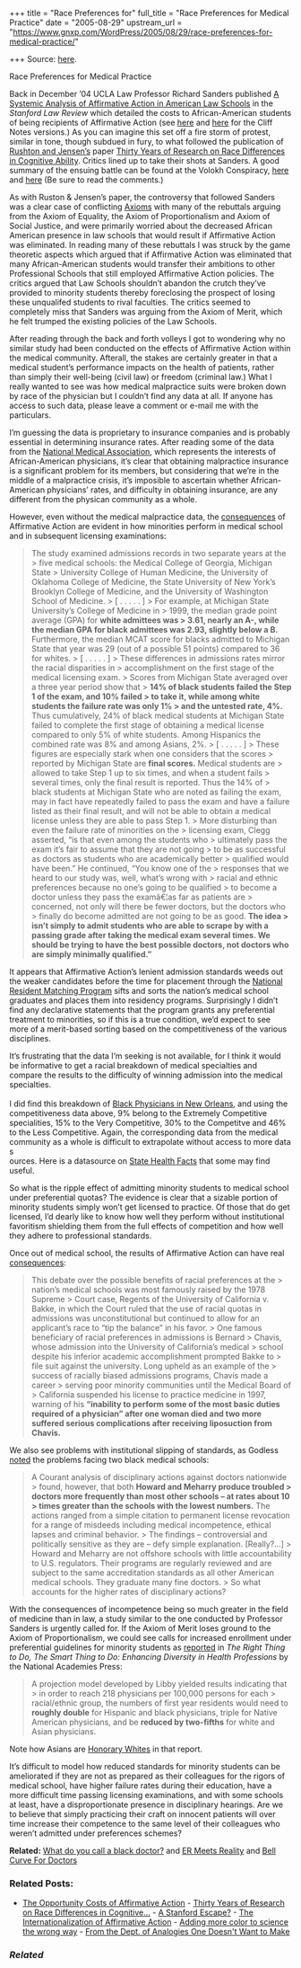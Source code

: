 +++
title = "Race Preferences for"
full_title = "Race Preferences for Medical Practice"
date = "2005-08-29"
upstream_url = "https://www.gnxp.com/WordPress/2005/08/29/race-preferences-for-medical-practice/"

+++
Source: [here](https://www.gnxp.com/WordPress/2005/08/29/race-preferences-for-medical-practice/).

Race Preferences for Medical Practice

Back in December ’04 UCLA Law Professor Richard Sanders published [A Systemic Analysis of Affirmative Action in American Law Schools](http://www.law.ucla.edu/sander/Systemic/final/SanderFINAL.pdf) in the *Stanford Law Review* which detailed the costs to African-American students of being recipients of Affirmative Action (see [here](http://writ.news.findlaw.com/amar/20050107.html) and [here](http://writ.news.findlaw.com/amar/20050120.html) for the Cliff Notes versions.) As you can imagine this set off a fire storm of protest, similar in tone, though subdued in fury, to what followed the publication of [Rushton and Jensen’s](https://www.gnxp.com/MT2/archives/003930.html) paper [Thirty Years of Research on Race Differences in Cognitive Ability](http://www.ssc.uwo.ca/psychology/faculty/rushtonpdfs/PPPL1.pdf). Critics lined up to take their shots at Sanders. A good summary of the ensuing battle can be found at the Volokh Conspiracy, [here](http://volokh.com/posts/1118273427.shtml) and [here](http://volokh.com/posts/1114895783.shtml) (Be sure to read the comments.)

As with Ruston & Jensen’s paper, the controversy that followed Sanders was a clear case of conflicting [Axioms](https://www.gnxp.com/MT2/archives/001707.html) with many of the rebuttals arguing from the Axiom of Equality, the Axiom of Proportionalism and Axiom of Social Justice, and were primarily worried about the decreased African American presence in law schools that would result if Affirmative Action was eliminated. In reading many of these rebuttals I was struck by the game theoretic aspects which argued that if Affirmative Action was eliminated that many African-American students would transfer their ambitions to other Professional Schools that still employed Affirmative Action policies. The critics argued that Law Schools shouldn’t abandon the crutch they’ve provided to minority students thereby foreclosing the prospect of losing these unqualifed students to rival faculties. The critics seemed to completely miss that Sanders was arguing from the Axiom of Merit, which he felt trumped the existing policies of the Law Schools.

After reading through the back and forth volleys I got to wondering why no similar study had been conducted on the effects of Affirmative Action within the medical community. Afterall, the stakes are certainly greater in that a medical student’s performance impacts on the health of patients, rather than simply their well-being (civil law) or freedom (criminal law.) What I really wanted to see was how medical malpractice suits were broken down by race of the physician but I couldn’t find any data at all. If anyone has access to such data, please leave a comment or e-mail me with the particulars.

I’m guessing the data is proprietary to insurance companies and is probably essential in determining insurance rates. After reading some of the data from the [National Medical Association](http://www.nmanet.org/pr_042104.htm), which represents the interests of African-American physicians, it’s clear that obtaining malpractice insurance is a significant problem for its members, but considering that we’re in the middle of a malpractice crisis, it’s imposible to ascertain whether African-American physicians’ rates, and difficulty in obtaining insurance, are any different from the physican community as a whole.

However, even without the medical malpractice data, the [consequences](http://www.academia.org/campus_reports/2001/sept_2001_3.html) of Affirmative Action are evident in how minorities perform in medical school and in subsequent licensing examinations:

> The study examined admissions records in two separate years at the > five medical schools: the Medical College of Georgia, Michigan State > University College of Human Medicine, the University of Oklahoma College of Medicine, the State University of New York’s Brooklyn College of Medicine, and the University of Washington School of Medicine. >
> \[ . . . . . \] >
> For example, at Michigan State University’s College of Medicine in > 1999, the median grade point average (GPA) for **white admittees was > 3.61, nearly an A-, while the median GPA for black admittees was 2.93, slightly below a B.** Furthermore, the median MCAT score for blacks admitted to Michigan State that year was 29 (out of a possible 51 points) compared to 36 for whites. >
> \[ . . . . . \] >
> These differences in admissions rates mirror the racial disparities in > accomplishment on the first stage of the medical licensing exam. > Scores from Michigan State averaged over a three year period show that > **14% of black students failed the Step 1 of the exam, and 10% failed > to take it, while among white students the failure rate was only 1% > and the untested rate, 4%.** Thus cumulatively, 24% of black medical students at Michigan State failed to complete the first stage of obtaining a medical license compared to only 5% of white students. Among Hispanics the combined rate was 8% and among Asians, 2%. >
> \[ . . . . . \] >
> These figures are especially stark when one considers that the scores > reported by Michigan State are **final scores.** Medical students are > allowed to take Step 1 up to six times, and when a student fails > several times, only the final result is reported. Thus the 14% of > black students at Michigan State who are noted as failing the exam, may in fact have repeatedly failed to pass the exam and have a failure listed as their final result, and will not be able to obtain a medical license unless they are able to pass Step 1. >
> More disturbing than even the failure rate of minorities on the > licensing exam, Clegg asserted, “is that even among the students who > ultimately pass the exam it’s fair to assume that they are not going > to be as successful as doctors as students who are academically better > qualified would have been.” He continued, “You know one of the > responses that we heard to our study was, well, what’s wrong with > racial and ethnic preferences because no one’s going to be qualified > to become a doctor unless they pass the examâ€¦as far as patients are > concerned, not only will there be fewer doctors, but the doctors who > finally do become admitted are not going to be as good. **The idea > isn’t simply to admit students who are able to scrape by with a passing grade after taking the medical exam several times. We should be trying to have the best possible doctors, not doctors who are simply minimally qualified.”**

It appears that Affirmative Action’s lenient admission standards weeds out the weaker candidates before the time for placement through the [National Resident Matching Program](http://www.nrmp.org/index.html) sifts and sorts the nation’s medical school graduates and places them into residency programs. Surprisingly I didn’t find any declarative statements that the program grants any preferential treatment to minorities, so if this is a true condition, we’d expect to see more of a merit-based sorting based on the competitiveness of the various disciplines.

It’s frustrating that the data I’m seeking is not available, for I think it would be informative to get a racial breakdown of medical specialties and compare the results to the difficulty of winning admission into the medical specialties.  
[](https://www.gnxp.com/blog/uploaded_images/med_specialty_competitiveness_chart-724431.gif)  
I did find this breakdown of [Black Physicians in New Orleans](http://www.theblackmarket.com/OrleanDrs.htm), and using the competitiveness data above, 9% belong to the Extremely Competitive specialities, 15% to the Very Competitive, 30% to the Competitve and 46% to the Less Competitive. Again, the corresponding data from the medical community as a whole is difficult to extrapolate without access to more data s  
ources. Here is a datasource on [State Health Facts](http://www.statehealthfacts.org/cgi-bin/healthfacts.cgi?action=compare&category=Providers+%26+Service+Use&subcategory=Physicians&topic=Nonfederal+Physicians+by+Race) that some may find useful.

So what is the ripple effect of admitting minority students to medical school under preferential quotas? The evidence is clear that a sizable portion of minority students simply won’t get licensed to practice. Of those that do get licensed, I’d dearly like to know how well they perform without institutional favoritism shielding them from the full effects of competition and how well they adhere to professional standards.

Once out of medical school, the results of Affirmative Action can have real [consequences](http://www.academia.org/campus_reports/2001/sept_2001_3.html):

> This debate over the possible benefits of racial preferences at the > nation’s medical schools was most famously raised by the 1978 Supreme > Court case, Regents of the University of California v. Bakke, in which the Court ruled that the use of racial quotas in admissions was unconstitutional but continued to allow for an applicant’s race to “tip the balance” in his favor. >
> One famous beneficiary of racial preferences in admissions is Bernard > Chavis, whose admission into the University of California’s medical > school despite his inferior academic accomplishment prompted Bakke to > file suit against the university. Long upheld as an example of the > success of racially biased admissions programs, Chavis made a career > serving poor minority communities until the Medical Board of > California suspended his license to practice medicine in 1997, warning of his **“inability to perform some of the most basic duties required of a physician” after one woman died and two more suffered serious complications after receiving liposuction from Chavis.**

We also see problems with institutional slipping of standards, as Godless [noted](https://www.gnxp.com/MT2/archives/000698.html) the problems facing two black medical schools:

> A Courant analysis of disciplinary actions against doctors nationwide > found, however, that both **Howard and Meharry produce troubled > doctors more frequently than most other schools – at rates about 10 > times greater than the schools with the lowest numbers.** The actions ranged from a simple citation to permanent license revocation for a range of misdeeds including medical incompetence, ethical lapses and criminal behavior. >
> The findings – controversial and politically sensitive as they are – defy simple explanation. \[Really?…\] >
> Howard and Meharry are not offshore schools with little accountability to U.S. regulators. Their programs are regularly reviewed and are subject to the same accreditation standards as all other American medical schools. They graduate many fine doctors. >
> So what accounts for the higher rates of disciplinary actions?

With the consequences of incompetence being so much greater in the field of medicine than in law, a study similar to the one conducted by Professor Sanders is urgently called for. If the Axiom of Merit loses ground to the Axiom of Proportionalism, we could see calls for increased enrollment under preferential guidelines for minority students as [reported](http://www.nap.edu/openbook/0309076145/html/62.html) in *The Right Thing to Do, The Smart Thing to Do: Enhancing Diversity in Health Professions* by the National Academies Press:

> A projection model developed by Libby yielded results indicating that > in order to reach 218 physicians per 100,000 persons for each > racial/ethnic group, the numbers of first year residents would need to **roughly double** for Hispanic and black physicians, triple for Native American physicians, and be **reduced by two-fifths** for white and Asian physicians.

Note how Asians are [Honorary Whites](https://www.gnxp.com/MT2/archives/001809.html) in that report.

It’s difficult to model how reduced standards for minority students can be ameliorated if they are not as prepared as their colleagues for the rigors of medical school, have higher failure rates during their education, have a more difficult time passing licensing examinations, and with some schools at least, have a disproportionate presence in disciplinary hearings. Are we to believe that simply practicing their craft on innocent patients will over time increase their competence to the same level of their colleagues who weren’t admitted under preferences schemes?

**Related:** [What do you call a black doctor?](https://www.gnxp.com/MT2/archives/001391.html) and [ER Meets Reality](https://www.gnxp.com/MT2/archives/001626.html) and [Bell Curve For Doctors](https://www.gnxp.com/MT2/archives/003384.html)

### Related Posts:

- [The Opportunity Costs of Affirmative
  Action](https://www.gnxp.com/WordPress/2005/06/16/the-opportunity-costs-of-affirmative-action/) - [Thirty Years of Research on Race Differences in
  Cognitive…](https://www.gnxp.com/WordPress/2005/04/25/thirty-years-of-research-on-race-differences-in-cognitive-ability/) - [A Stanford
  Escape?](https://www.gnxp.com/WordPress/2009/02/17/a-stanford-escape/) - [The Internationalization of Affirmative
  Action](https://www.gnxp.com/WordPress/2005/02/25/the-internationalization-of-affirmative-action/) - [Adding more color to science the wrong
  way](https://www.gnxp.com/WordPress/2013/01/23/adding-more-color-to-science-the-wrong-way/) - [From the Dept. of Analogies One Doesn't Want to
  Make](https://www.gnxp.com/WordPress/2005/01/16/from-the-dept-of-analogies-one-doesn-t-want-to-make/)

### *Related*

[](https://www.addtoany.com/add_to/facebook?linkurl=https%3A%2F%2Fwww.gnxp.com%2FWordPress%2F2005%2F08%2F29%2Frace-preferences-for-medical-practice%2F&linkname=Race%20Preferences%20for%20Medical%20Practice "Facebook")[](https://www.addtoany.com/add_to/twitter?linkurl=https%3A%2F%2Fwww.gnxp.com%2FWordPress%2F2005%2F08%2F29%2Frace-preferences-for-medical-practice%2F&linkname=Race%20Preferences%20for%20Medical%20Practice "Twitter")[](https://www.addtoany.com/add_to/email?linkurl=https%3A%2F%2Fwww.gnxp.com%2FWordPress%2F2005%2F08%2F29%2Frace-preferences-for-medical-practice%2F&linkname=Race%20Preferences%20for%20Medical%20Practice "Email")[](https://www.addtoany.com/share)
